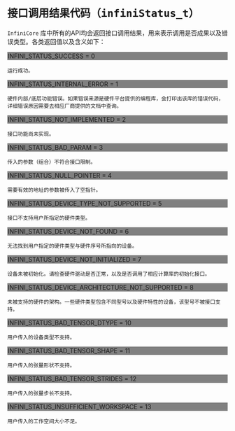 # `接口调用结果代码（infiniStatus_t）`

`InfiniCore` 库中所有的API均会返回接口调用结果，用来表示调用是否成果以及错误类型。各类返回值以及含义如下：

<a id="INFINI_STATUS_SUCCESS"></a>
<div style="background-color: grey; padding: 1px;"> INFINI_STATUS_SUCCESS = 0 </div>

    运行成功。

<a id="INFINI_STATUS_INTERNAL_ERROR"></a>
<div style="background-color: grey; padding: 1px;"> INFINI_STATUS_INTERNAL_ERROR = 1 </div>

    硬件内部/底层功能错误。如果错误来源是硬件平台提供的编程库，会打印出该库的错误代码，详细错误原因需要去相应厂商提供的文档中查询。

<a id="INFINI_STATUS_NOT_IMPLEMENTED"></a>
<div style="background-color: grey; padding: 1px;"> INFINI_STATUS_NOT_IMPLEMENTED = 2 </div>

    接口功能尚未实现。

<a id="INFINI_STATUS_BAD_PARAM"></a>
<div style="background-color: grey; padding: 1px;"> INFINI_STATUS_BAD_PARAM = 3 </div>

    传入的参数（组合）不符合接口限制。

<a id="INFINI_STATUS_NULL_POINTER"></a>
<div style="background-color: grey; padding: 1px;"> INFINI_STATUS_NULL_POINTER = 4 </div>

    需要有效的地址的参数被传入了空指针。

<a id="INFINI_STATUS_DEVICE_TYPE_NOT_SUPPORTED"></a>
<div style="background-color: grey; padding: 1px;"> INFINI_STATUS_DEVICE_TYPE_NOT_SUPPORTED = 5 </div>

    接口不支持用户所指定的硬件类型。  

<a id="INFINI_STATUS_DEVICE_NOT_FOUND"></a>
<div style="background-color: grey; padding: 1px;"> INFINI_STATUS_DEVICE_NOT_FOUND = 6 </div>

    无法找到用户指定的硬件类型与硬件序号所指向的设备。  

<a id="INFINI_STATUS_DEVICE_NOT_INITIALIZED"></a>
<div style="background-color: grey; padding: 1px;"> INFINI_STATUS_DEVICE_NOT_INITIALIZED = 7 </div>

    设备未被初始化。请检查硬件驱动是否正常，以及是否调用了相应计算库的初始化接口。  

<a id="INFINI_STATUS_DEVICE_ARCHITECTURE_NOT_SUPPORTED"></a>
<div style="background-color: grey; padding: 1px;"> INFINI_STATUS_DEVICE_ARCHITECTURE_NOT_SUPPORTED = 8 </div>

    未被支持的硬件的架构。一些硬件类型包含不同型号以及硬件特性的设备，该型号不被接口支持。  

<a id="INFINI_STATUS_BAD_TENSOR_DTYPE"></a>
<div style="background-color: grey; padding: 1px;"> INFINI_STATUS_BAD_TENSOR_DTYPE = 10 </div>

    用户传入的设备类型不支持。  

<a id="INFINI_STATUS_BAD_TENSOR_SHAPE"></a>
<div style="background-color: grey; padding: 1px;"> INFINI_STATUS_BAD_TENSOR_SHAPE = 11 </div>

    用户传入的张量形状不支持。  

<a id="INFINI_STATUS_BAD_TENSOR_STRIDES"></a>
<div style="background-color: grey; padding: 1px;"> INFINI_STATUS_BAD_TENSOR_STRIDES = 12 </div>

    用户传入的张量步长不支持。  

<a id="INFINI_STATUS_INSUFFICIENT_WORKSPACE"></a>
<div style="background-color: grey; padding: 1px;"> INFINI_STATUS_INSUFFICIENT_WORKSPACE = 13 </div>

    用户传入的工作空间大小不足。
